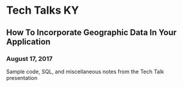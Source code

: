 # Tech Talks KY
## How To Incorporate Geographic Data In Your Application
### August 17, 2017

Sample code, SQL, and miscellaneous notes from the Tech Talk presentation